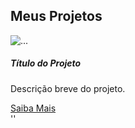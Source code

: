 <main class="container">
  <h2>Meus Projetos</h2>
  <div class="row">
    <div class="col-md-4">
      <div class="card" style="width: 18rem;">
        <img src="..." class="card-img-top" alt="...">
        <div class="card-body">
          <h5 class="card-title">Título do Projeto</h5>
          <p class="card-text">Descrição breve do projeto.</p>
          <a href="#" class="btn btn-primary">Saiba Mais</a>
        </div>
      </div>
    </div>
  </div>
</main>''
